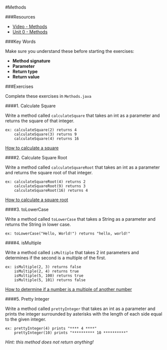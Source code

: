 #Methods

###Resources

* [Video - Methods](https://www.udemy.com/java-tutorial/#/lecture/138666)
* [Unit 0 - Methods](https://github.com/accesscode-2-1/unit-0/blob/master/lessons/week-1/2015-03-12_methods.md)

###Key Words

Make sure you understand these before starting the exercises:

* **Method signature**
* **Parameter**
* **Return type**
* **Return value**

###Exercises

Complete these exercises in `Methods.java`

####1. Calculate Square

Write a method called `calculateSquare` that takes an int as a parameter and returns the square of that integer.

```
ex: calculateSquare(2) returns 4
    calculateSquare(3) returns 9
    calculateSquare(4) returns 16
```

[How to calculate a square](http://www.mathsisfun.com/square-root.html)

####2. Calculate Square Root

Write a method called `calculateSquareRoot` that takes an int as a parameter and returns the square root of that integer.

```
ex: calculateSquareRoot(4) returns 2
    calculateSquareRoot(9) returns 3
    calculateSquareRoot(16) returns 4
```

[How to calculate a square root](http://www.mathsisfun.com/square-root.html)

####3. toLowerCase

Write a method called `toLowerCase` that takes a String as a parameter and returns the String in lower case.

```
ex: toLowerCase("Hello, World!") returns "hello, world!"
```

####4. isMultiple

Write a method called `isMultiple` that takes 2 int parameters and determines if the second is a multiple of the first.

```
ex: isMultiple(2, 3) returns false
    isMultiple(2, 4) returns true
    isMultiple(5, 100) returns true
    isMultiple(5, 101) returns false
```

[How to determine if a number is a multiple of another number](http://www.unclemath.com/what_is_multiples.php)

####5. Pretty Integer

Write a method called `prettyInteger` that takes an int as a parameter and prints the integer surrounded by asterisks with the length of each side equal to the given integer.

```
ex: prettyInteger(4) prints "**** 4 ****"
    prettyInteger(10) prints "********** 10 **********"
```

*Hint: this method does not return anything!*

